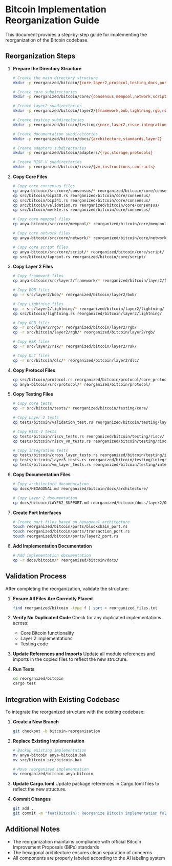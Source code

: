 # Bitcoin Implementation Reorganization Guide

This document provides a step-by-step guide for implementing the reorganization of the Bitcoin codebase.

## Reorganization Steps

1. **Prepare the Directory Structure**
   ```bash
   # Create the main directory structure
   mkdir -p reorganized/bitcoin/{core,layer2,protocol,testing,docs,ports,adapters,riscv,security}
   
   # Create core subdirectories
   mkdir -p reorganized/bitcoin/core/{consensus,mempool,network,script}
   
   # Create layer2 subdirectories
   mkdir -p reorganized/bitcoin/layer2/{framework,bob,lightning,rgb,rsk,dlc,taproot_assets}
   
   # Create testing subdirectories
   mkdir -p reorganized/bitcoin/testing/{core,layer2,riscv,integration}
   
   # Create documentation subdirectories
   mkdir -p reorganized/bitcoin/docs/{architecture,standards,layer2}
   
   # Create adapters subdirectories
   mkdir -p reorganized/bitcoin/adapters/{rpc,storage,protocols}
   
   # Create RISC-V subdirectories
   mkdir -p reorganized/bitcoin/riscv/{vm,instructions,contracts}
   ```

2. **Copy Core Files**
   ```bash
   # Copy core consensus files
   cp anya-bitcoin/src/core/consensus/* reorganized/bitcoin/core/consensus/
   cp src/bitcoin/bip340.rs reorganized/bitcoin/core/consensus/
   cp src/bitcoin/bip341.rs reorganized/bitcoin/core/consensus/
   cp src/bitcoin/validation.rs reorganized/bitcoin/core/consensus/
   cp src/bitcoin/merkle.rs reorganized/bitcoin/core/consensus/
   
   # Copy core mempool files
   cp anya-bitcoin/src/core/mempool/* reorganized/bitcoin/core/mempool/
   
   # Copy core network files
   cp anya-bitcoin/src/core/network/* reorganized/bitcoin/core/network/
   
   # Copy core script files
   cp anya-bitcoin/src/core/script/* reorganized/bitcoin/core/script/
   cp src/bitcoin/taproot.rs reorganized/bitcoin/core/script/
   ```

3. **Copy Layer 2 Files**
   ```bash
   # Copy framework files
   cp anya-bitcoin/src/layer2/framework/* reorganized/bitcoin/layer2/framework/
   
   # Copy BOB files
   cp -r src/layer2/bob/* reorganized/bitcoin/layer2/bob/
   
   # Copy Lightning files
   cp -r src/layer2/lightning/* reorganized/bitcoin/layer2/lightning/
   cp src/bitcoin/lightning.rs reorganized/bitcoin/layer2/lightning/
   
   # Copy RGB files
   cp -r src/layer2/rgb/* reorganized/bitcoin/layer2/rgb/
   cp -r src/bitcoin/layer2/rgb/* reorganized/bitcoin/layer2/rgb/
   
   # Copy RSK files
   cp -r src/layer2/rsk/* reorganized/bitcoin/layer2/rsk/
   
   # Copy DLC files
   cp -r src/bitcoin/dlc/* reorganized/bitcoin/layer2/dlc/
   ```

4. **Copy Protocol Files**
   ```bash
   cp src/bitcoin/protocol.rs reorganized/bitcoin/protocol/core_protocol.rs
   cp anya-bitcoin/src/protocol/* reorganized/bitcoin/protocol/
   ```

5. **Copy Testing Files**
   ```bash
   # Copy core tests
   cp -r src/bitcoin/tests/* reorganized/bitcoin/testing/core/
   
   # Copy Layer 2 tests
   cp tests/bitcoin/validation_test.rs reorganized/bitcoin/testing/layer2/
   
   # Copy RISC-V tests
   cp tests/bitcoin/riscv_tests.rs reorganized/bitcoin/testing/riscv/
   cp tests/bitcoin/riscv_vm_tests.rs reorganized/bitcoin/testing/riscv/
   
   # Copy integration tests
   cp tests/bitcoin/cross_layer_tests.rs reorganized/bitcoin/testing/integration/
   cp tests/bitcoin/layer3_tests.rs reorganized/bitcoin/testing/integration/
   cp tests/bitcoin/vm_layer_tests.rs reorganized/bitcoin/testing/integration/
   ```

6. **Copy Documentation Files**
   ```bash
   # Copy architecture documentation
   cp docs/HEXAGONAL.md reorganized/bitcoin/docs/architecture/
   
   # Copy Layer 2 documentation
   cp docs/bitcoin/LAYER2_SUPPORT.md reorganized/bitcoin/docs/layer2/OVERVIEW.md
   ```

7. **Create Port Interfaces**
   ```bash
   # Create port files based on hexagonal architecture
   touch reorganized/bitcoin/ports/blockchain_port.rs
   touch reorganized/bitcoin/ports/transaction_port.rs
   touch reorganized/bitcoin/ports/layer2_port.rs
   ```

8. **Add Implementation Documentation**
   ```bash
   # Add implementation documentation
   cp -r docs/bitcoin/* reorganized/bitcoin/docs/
   ```

## Validation Process

After completing the reorganization, validate the structure:

1. **Ensure All Files Are Correctly Placed**
   ```bash
   find reorganized/bitcoin -type f | sort > reorganized_files.txt
   ```

2. **Verify No Duplicated Code**
   Check for any duplicated implementations across:
   - Core Bitcoin functionality
   - Layer 2 implementations
   - Testing code

3. **Update References and Imports**
   Update all module references and imports in the copied files to reflect the new structure.

4. **Run Tests**
   ```bash
   cd reorganized/bitcoin
   cargo test
   ```

## Integration with Existing Codebase

To integrate the reorganized structure with the existing codebase:

1. **Create a New Branch**
   ```bash
   git checkout -b bitcoin-reorganization
   ```

2. **Replace Existing Implementation**
   ```bash
   # Backup existing implementation
   mv anya-bitcoin anya-bitcoin.bak
   mv src/bitcoin src/bitcoin.bak
   
   # Move reorganized implementation
   mv reorganized/bitcoin anya-bitcoin
   ```

3. **Update Cargo.toml**
   Update package references in Cargo.toml files to reflect the new structure.

4. **Commit Changes**
   ```bash
   git add .
   git commit -m "feat(bitcoin): Reorganize Bitcoin implementation following hexagonal architecture"
   ```

## Additional Notes

- The reorganization maintains compliance with official Bitcoin Improvement Proposals (BIPs) standards
- The hexagonal architecture ensures clean separation of concerns
- All components are properly labeled according to the AI labeling system 